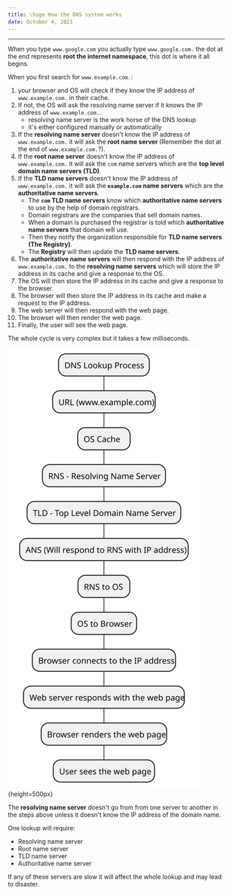 ```yaml
---
title: \huge How the DNS system works
date: October 4, 2023
---
```


---

When you type `www.google.com` you actually type `www.google.com.` the dot at the end represents **root the internet namespace**, this dot is where it all begins.

When you first search for `www.example.com.`:

1. your browser and OS will check if they know the IP address of `www.example.com.` in their cache.
2. If not, the OS will ask the resolving name server if it knows the IP address of `www.example.com.`.
   - resolving name server is the work horse of the DNS lookup
   - it's either configured manually or automatically
3. If the **resolving name server** doesn't know the IP address of `www.example.com.` it will ask the **root name server** (Remember the dot at the end of `www.example.com.`?).
4. If the **root name server** doesn't know the IP address of `www.example.com.` it will ask the `com` name servers which are the **top level domain name servers (TLD)**.
5. If the **TLD name servers** doesn't know the IP address of `www.example.com.` it will ask the **`example.com` name servers** which are the **authoritative name servers**.
   - The **`com` TLD name servers** know which **authoritative name servers** to use by the help of domain registrars.
   - Domain registrars are the companies that sell domain names.
   - When a domain is purchased the registrar is told which **authoritative name servers** that domain will use.
   - Then they notify the organization responsible for **TLD name servers (The Registry)**.
   - The **Registry** will then update the **TLD name servers**.
6. The **authoritative name servers** will then respond with the IP address of `www.example.com.` to the **resolving name servers** which will store the IP address in its cache and give a response to the OS.
7. The OS will then store the IP address in its cache and give a response to the browser.
8. The browser will then store the IP address in its cache and make a request to the IP address.
9. The web server will then respond with the web page.
10. The browser will then render the web page.
11. Finally, the user will see the web page.

The whole cycle is very complex but it takes a few milliseconds.

![DNS Lookup](imgs/how-dns-works/how-dns-works.svg){height=500px}

<!-- ```plantuml
@startmindmap
top to bottom direction
+ DNS Lookup Process
++ URL (www.example.com)
+++ OS Cache 
++++ RNS - Resolving Name Server
+++++ TLD - Top Level Domain Name Server
++++++ ANS (Will respond to RNS with IP address)
+++++++ RNS to OS
++++++++ OS to Browser
+++++++++ Browser connects to the IP address
++++++++++ Web server responds with the web page
+++++++++++ Browser renders the web page
++++++++++++ User sees the web page
@endmindmap
``` -->

The **resolving name server** doesn't go from from one server to another in the steps above unless it doesn't know the IP address of the domain name.

One lookup will require:

- Resolving name server
- Root name server
- TLD name server
- Authoritative name server

If any of these servers are slow it will affect the whole lookup and may lead to disaster.
